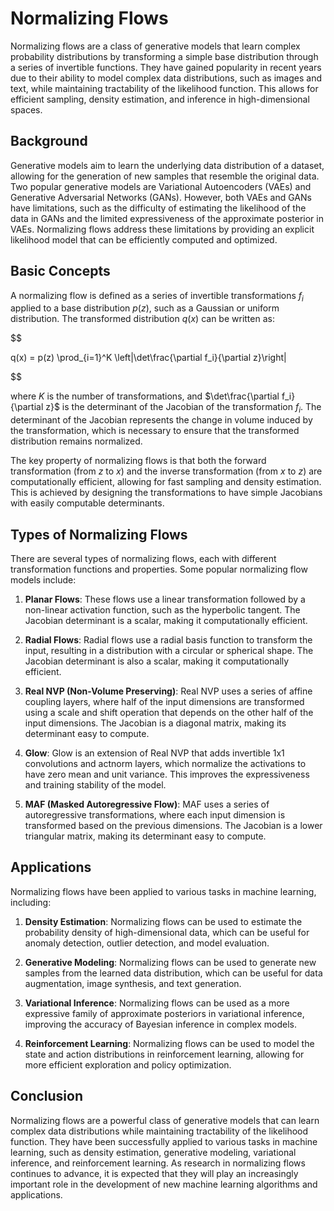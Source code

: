 # Normalizing Flows

Normalizing flows are a class of generative models that learn complex probability distributions by transforming a simple base distribution through a series of invertible functions. They have gained popularity in recent years due to their ability to model complex data distributions, such as images and text, while maintaining tractability of the likelihood function. This allows for efficient sampling, density estimation, and inference in high-dimensional spaces.

## Background

Generative models aim to learn the underlying data distribution of a dataset, allowing for the generation of new samples that resemble the original data. Two popular generative models are Variational Autoencoders (VAEs) and Generative Adversarial Networks (GANs). However, both VAEs and GANs have limitations, such as the difficulty of estimating the likelihood of the data in GANs and the limited expressiveness of the approximate posterior in VAEs. Normalizing flows address these limitations by providing an explicit likelihood model that can be efficiently computed and optimized.

## Basic Concepts

A normalizing flow is defined as a series of invertible transformations $f_i$ applied to a base distribution $p(z)$, such as a Gaussian or uniform distribution. The transformed distribution $q(x)$ can be written as:


$$

q(x) = p(z) \prod_{i=1}^K \left|\det\frac{\partial f_i}{\partial z}\right|

$$


where $K$ is the number of transformations, and $\det\frac{\partial f_i}{\partial z}$ is the determinant of the Jacobian of the transformation $f_i$. The determinant of the Jacobian represents the change in volume induced by the transformation, which is necessary to ensure that the transformed distribution remains normalized.

The key property of normalizing flows is that both the forward transformation (from $z$ to $x$) and the inverse transformation (from $x$ to $z$) are computationally efficient, allowing for fast sampling and density estimation. This is achieved by designing the transformations to have simple Jacobians with easily computable determinants.

## Types of Normalizing Flows

There are several types of normalizing flows, each with different transformation functions and properties. Some popular normalizing flow models include:

1. **Planar Flows**: These flows use a linear transformation followed by a non-linear activation function, such as the hyperbolic tangent. The Jacobian determinant is a scalar, making it computationally efficient.

2. **Radial Flows**: Radial flows use a radial basis function to transform the input, resulting in a distribution with a circular or spherical shape. The Jacobian determinant is also a scalar, making it computationally efficient.

3. **Real NVP (Non-Volume Preserving)**: Real NVP uses a series of affine coupling layers, where half of the input dimensions are transformed using a scale and shift operation that depends on the other half of the input dimensions. The Jacobian is a diagonal matrix, making its determinant easy to compute.

4. **Glow**: Glow is an extension of Real NVP that adds invertible 1x1 convolutions and actnorm layers, which normalize the activations to have zero mean and unit variance. This improves the expressiveness and training stability of the model.

5. **MAF (Masked Autoregressive Flow)**: MAF uses a series of autoregressive transformations, where each input dimension is transformed based on the previous dimensions. The Jacobian is a lower triangular matrix, making its determinant easy to compute.

## Applications

Normalizing flows have been applied to various tasks in machine learning, including:

1. **Density Estimation**: Normalizing flows can be used to estimate the probability density of high-dimensional data, which can be useful for anomaly detection, outlier detection, and model evaluation.

2. **Generative Modeling**: Normalizing flows can be used to generate new samples from the learned data distribution, which can be useful for data augmentation, image synthesis, and text generation.

3. **Variational Inference**: Normalizing flows can be used as a more expressive family of approximate posteriors in variational inference, improving the accuracy of Bayesian inference in complex models.

4. **Reinforcement Learning**: Normalizing flows can be used to model the state and action distributions in reinforcement learning, allowing for more efficient exploration and policy optimization.

## Conclusion

Normalizing flows are a powerful class of generative models that can learn complex data distributions while maintaining tractability of the likelihood function. They have been successfully applied to various tasks in machine learning, such as density estimation, generative modeling, variational inference, and reinforcement learning. As research in normalizing flows continues to advance, it is expected that they will play an increasingly important role in the development of new machine learning algorithms and applications.
